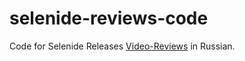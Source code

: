 # selenide-reviews-code

Code for Selenide Releases [Video-Reviews](https://www.youtube.com/playlist?list=PL6h45kwyd3r1sE39ykWsWc2iTVE8AvgQg) in Russian.
